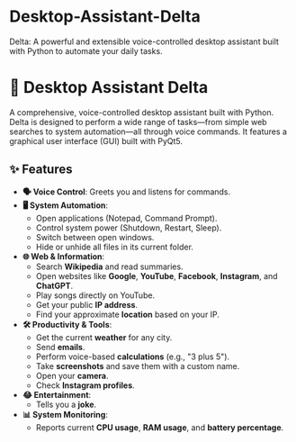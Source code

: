 # Desktop-Assistant-Delta
Delta: A powerful and extensible voice-controlled desktop assistant built with Python to automate your daily tasks.
# 🤖 Desktop Assistant Delta

A comprehensive, voice-controlled desktop assistant built with Python. Delta is designed to perform a wide range of tasks—from simple web searches to system automation—all through voice commands. It features a graphical user interface (GUI) built with PyQt5.

## ✨ Features

-   **🗣️ Voice Control**: Greets you and listens for commands.
-   **🖥️ System Automation**:
    -   Open applications (Notepad, Command Prompt).
    -   Control system power (Shutdown, Restart, Sleep).
    -   Switch between open windows.
    -   Hide or unhide all files in its current folder.
-   **🌐 Web & Information**:
    -   Search **Wikipedia** and read summaries.
    -   Open websites like **Google**, **YouTube**, **Facebook**, **Instagram**, and **ChatGPT**.
    -   Play songs directly on YouTube.
    -   Get your public **IP address**.
    -   Find your approximate **location** based on your IP.
-   **🛠️ Productivity & Tools**:
    -   Get the current **weather** for any city.
    -   Send **emails**.
    -   Perform voice-based **calculations** (e.g., "3 plus 5").
    -   Take **screenshots** and save them with a custom name.
    -   Open your **camera**.
    -   Check **Instagram profiles**.
-   **😂 Entertainment**:
    -   Tells you a **joke**.
-   **📊 System Monitoring**:
    -   Reports current **CPU usage**, **RAM usage**, and **battery percentage**.

